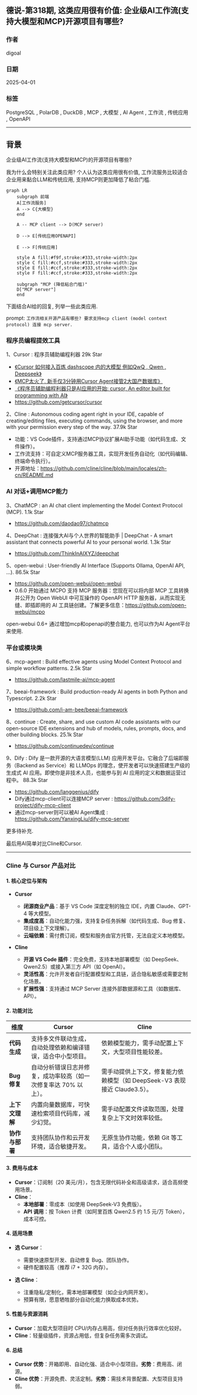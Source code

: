 ## 德说-第318期, 这类应用很有价值: 企业级AI工作流(支持大模型和MCP)开源项目有哪些?    
                
### 作者                
digoal                
                
### 日期                
2025-04-01               
                
### 标签                
PostgreSQL , PolarDB , DuckDB , MCP , 大模型 , AI Agent , 工作流 , 传统应用 , OpenAPI      
                
----                
                
## 背景    
企业级AI工作流(支持大模型和MCP)的开源项目有哪些?      
  
我为什么会特别关注此类应用? 个人认为这类应用很有价值, 工作流服务比较适合企业用来黏合LLM和传统应用, 支持MCP则更加降低了粘合门槛.    
  
```mermaid  
graph LR
    subgraph 前端
    A[工作流服务]
    A --> C{大模型}
    end

    A -- MCP client --> D(MCP server)

    D --> E[传统应用OPENAPI]

    E --> F[传统应用]

    style A fill:#f9f,stroke:#333,stroke-width:2px
    style C fill:#ccf,stroke:#333,stroke-width:2px
    style E fill:#ccf,stroke:#333,stroke-width:2px
    style F fill:#ccf,stroke:#333,stroke-width:2px

    subgraph "MCP (降低粘合门槛)"
    D["MCP server"]
    end
```  
  
下面结合AI给的回复, 列举一些此类应用.  
  
prompt: `工作流相关开源产品有哪些? 要求支持mcp client (model context protocol) 连接 mcp server.`     
  
### 程序员编程提效工具  
1、Cursor : 程序员辅助编程利器 29k Star  
- [《Cursor 如何接入百炼 dashscope 内的大模型 例如QwQ , Qwen , Deepseek》](../202503/20250327_07.md)    
- [《MCP太火了, 新手仅3分钟用Cursor Agent接管2大国产数据库》](../202503/20250327_04.md)    
- [《程序员辅助编程利器只是AI应用的开始: cursor, An editor built for programming with AI》](../202303/20230320_01.md)    
- https://github.com/getcursor/cursor    
  
  
2、Cline : Autonomous coding agent right in your IDE, capable of creating/editing files, executing commands, using the browser, and more with your permission every step of the way. 37.9k Star   
- 功能：VS Code插件，支持通过MCP协议扩展AI助手功能（如代码生成、文件操作）。  
- 工作流支持：可自定义MCP服务器工具，实现开发任务自动化（如代码编辑、终端命令执行）。  
- 开源地址：https://github.com/cline/cline/blob/main/locales/zh-cn/README.md   
  
### AI 对话+调用MCP能力  
3、ChatMCP : an AI chat client implementing the Model Context Protocol (MCP). 1.1k Star  
- https://github.com/daodao97/chatmcp  
  
4、DeepChat : 连接强大AI与个人世界的智能助手 | DeepChat - A smart assistant that connects powerful AI to your personal world. 1.3k Star  
- https://github.com/ThinkInAIXYZ/deepchat  
  
5、open-webui : User-friendly AI Interface (Supports Ollama, OpenAI API, ...). 86.5k Star  
- https://github.com/open-webui/open-webui    
- 0.6.0 开始通过 MCPO 支持 MCP 服务器：您现在可以将内部 MCP 工具转换并公开为 Open WebUI 中可互操作的 OpenAPI HTTP 服务器，从而实现无缝、即插即用的 AI 工具链创建。了解更多信息：https://github.com/open-webui/mcpo  
   
open-webui 0.6+ 通过增加mcp和openapi的整合能力, 也可以作为AI Agent平台来使用.      
  
### 平台或模块类
6、mcp-agent : Build effective agents using Model Context Protocol and simple workflow patterns. 2.5k Star  
- https://github.com/lastmile-ai/mcp-agent
  
  
7、beeai-framework : Build production-ready AI agents in both Python and Typescript. 2.2k Star  
- https://github.com/i-am-bee/beeai-framework
   
8、continue : Create, share, and use custom AI code assistants with our open-source IDE extensions and hub of models, rules, prompts, docs, and other building blocks. 25.1k Star   
- https://github.com/continuedev/continue  
  
     
9、Dify : Dify 是一款开源的大语言模型(LLM) 应用开发平台。它融合了后端即服务（Backend as Service）和 LLMOps 的理念，使开发者可以快速搭建生产级的生成式 AI 应用。即使你是非技术人员，也能参与到 AI 应用的定义和数据运营过程中。 88.3k Star   
- https://github.com/langgenius/dify   
- Dify通过mcp-client可以连接MCP server : https://github.com/3dify-project/dify-mcp-client
- 通过mcp-server则可以被AI Agent集成 : https://github.com/YanxingLiu/dify-mcp-server
   
更多待补充.  
  
最后用AI简单对比Cline和Cursor.  
  
    
---  

### Cline 与 Cursor 产品对比  
  
#### 1. **核心定位与架构**  
- **Cursor**    
  - **闭源商业产品**：基于 VS Code 深度定制的独立 IDE，内置 Claude、GPT-4 等大模型。    
  - **集成度高**：自动化能力强，支持复杂任务拆解（如代码生成、Bug 修复、项目级上下文理解）。    
  - **云端依赖**：需付费订阅，模型和服务由官方托管，无法自定义本地模型。  
  
- **Cline**    
  - **开源 VS Code 插件**：完全免费，支持本地部署模型（如 DeepSeek、Qwen2.5）或接入第三方 API（如 OpenAI）。    
  - **灵活性高**：允许开发者自行配置模型和工具链，适合隐私敏感或需要定制化场景。    
  - **扩展性强**：支持通过 MCP Server 连接外部数据源和工具（如数据库、API）。  
  
#### 2. **功能对比**  
| **维度**       | **Cursor**                                                                 | **Cline**                                                                 |  
|----------------|----------------------------------------------------------------------------|---------------------------------------------------------------------------|  
| **代码生成**   | 支持多文件联动生成，自动处理依赖和编译错误，适合中小型项目。         | 依赖模型能力，需手动配置上下文，大型项目性能较差。                  |  
| **Bug 修复**   | 自动分析错误日志并修复，成功率较高（如一次修复率达 70% 以上）。    | 需手动提供上下文，修复能力依赖模型（如 DeepSeek-V3 表现接近 Claude3.5）。 |  
| **上下文理解** | 内置向量数据库，可快速检索项目代码库，减少幻觉。                     | 需手动配置文件读取范围，处理复杂上下文时效率较低。                  |  
| **协作与部署** | 支持团队协作和云开发环境，适合敏捷开发。                             | 无原生协作功能，依赖 Git 等工具，适合个人或小团队。                    |  
  
#### 3. **费用与成本**  
- **Cursor**：订阅制（20 美元/月），包含无限代码补全和高级请求，适合高频使用场景。    
- **Cline**：    
  - **本地部署**：零成本（如使用 DeepSeek-V3 免费版）。    
  - **API 调用**：按 Token 计费（如阿里百炼 Qwen2.5 约 1.5 元/万 Token），成本可控。    
  
#### 4. **适用场景**  
- **选 Cursor**：    
  - 需要快速原型开发、自动修复 Bug、团队协作。    
  - 硬件配置较高（推荐 i7 + 32G 内存）。    
  
- **选 Cline**：    
  - 注重隐私/定制化，需本地部署模型（如企业内网开发）。    
  - 预算有限，愿意牺牲部分自动化能力换取成本优势。    
  
#### 5. **性能与资源消耗**  
- **Cursor**：加载大型项目时 CPU/内存占用高，但对任务执行效率优化较好。    
- **Cline**：轻量级插件，资源占用低，但复杂任务需多次调试。    
  
#### 6. **总结**  
- **Cursor 优势**：开箱即用、自动化强、适合中小型项目。**劣势**：费用高、闭源。    
- **Cline 优势**：开源免费、灵活定制。**劣势**：需技术背景配置、大型项目支持弱。    
  
   
